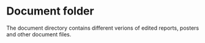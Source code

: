 # Document folder
The document directory contains different verions of edited reports, posters and other document files.
